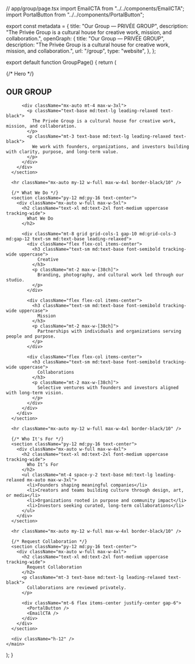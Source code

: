 // app/group/page.tsx
import EmailCTA from "../../components/EmailCTA";
import PortalButton from "../../components/PortalButton";

export const metadata = {
  title: "Our Group — PRIVÉE GROUP",
  description:
    "The Privée Group is a cultural house for creative work, mission, and collaboration.",
  openGraph: {
    title: "Our Group — PRIVÉE GROUP",
    description:
      "The Privée Group is a cultural house for creative work, mission, and collaboration.",
    url: "/group",
    type: "website",
  },
};

export default function GroupPage() {
  return (
    <main className="px-6 bg-white text-black min-h-screen">
      {/* Hero */}
      <section className="pt-20 pb-10 text-center">
        <div className="mx-auto w-full max-w-4xl">
          <h1 className="text-5xl md:text-6xl leading-tight font-semibold tracking-wide uppercase">
            OUR <span className="font-serif italic normal-case">GROUP</span>
          </h1>

          <div className="mx-auto mt-4 max-w-3xl">
            <p className="text-base md:text-lg leading-relaxed text-black">
              The Privée Group is a cultural house for creative work, mission, and collaboration.
            </p>
            <p className="mt-3 text-base md:text-lg leading-relaxed text-black">
              We work with founders, organizations, and investors building with clarity, purpose, and long-term value.
            </p>
          </div>
        </div>
      </section>

      <hr className="mx-auto my-12 w-full max-w-4xl border-black/10" />

      {/* What We Do */}
      <section className="py-12 md:py-16 text-center">
        <div className="mx-auto w-full max-w-5xl">
          <h2 className="text-xl md:text-2xl font-medium uppercase tracking-wide">
            What We Do
          </h2>

          <div className="mt-8 grid grid-cols-1 gap-10 md:grid-cols-3 md:gap-12 text-sm md:text-base leading-relaxed">
            <div className="flex flex-col items-center">
              <h3 className="text-sm md:text-base font-semibold tracking-wide uppercase">
                Creative
              </h3>
              <p className="mt-2 max-w-[38ch]">
                Branding, photography, and cultural work led through our studio.
              </p>
            </div>

            <div className="flex flex-col items-center">
              <h3 className="text-sm md:text-base font-semibold tracking-wide uppercase">
                Mission
              </h3>
              <p className="mt-2 max-w-[38ch]">
                Partnerships with individuals and organizations serving people and purpose.
              </p>
            </div>

            <div className="flex flex-col items-center">
              <h3 className="text-sm md:text-base font-semibold tracking-wide uppercase">
                Collaborations
              </h3>
              <p className="mt-2 max-w-[38ch]">
                Selective ventures with founders and investors aligned with long-term vision.
              </p>
            </div>
          </div>
        </div>
      </section>

      <hr className="mx-auto my-12 w-full max-w-4xl border-black/10" />

      {/* Who It's For */}
      <section className="py-12 md:py-16 text-center">
        <div className="mx-auto w-full max-w-4xl">
          <h2 className="text-xl md:text-2xl font-medium uppercase tracking-wide">
            Who It’s For
          </h2>
          <ul className="mt-4 space-y-2 text-base md:text-lg leading-relaxed mx-auto max-w-3xl">
            <li>Founders shaping meaningful companies</li>
            <li>Creators and teams building culture through design, art, or media</li>
            <li>Organizations rooted in purpose and community impact</li>
            <li>Investors seeking curated, long-term collaborations</li>
          </ul>
        </div>
      </section>

      <hr className="mx-auto my-12 w-full max-w-4xl border-black/10" />

      {/* Request Collaboration */}
      <section className="py-12 md:py-16 text-center">
        <div className="mx-auto w-full max-w-4xl">
          <h2 className="text-xl md:text-2xl font-medium uppercase tracking-wide">
            Request Collaboration
          </h2>
          <p className="mt-3 text-base md:text-lg leading-relaxed text-black">
            Collaborations are reviewed privately.
          </p>

          <div className="mt-6 flex items-center justify-center gap-6">
            <PortalButton />
            <EmailCTA />
          </div>
        </div>
      </section>

      <div className="h-12" />
    </main>
  );
}
